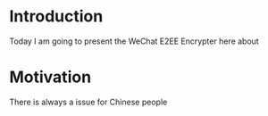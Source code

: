 # Introduction
Today I am going to present the WeChat E2EE Encrypter here about 
# Motivation
There is always a issue for Chinese people 